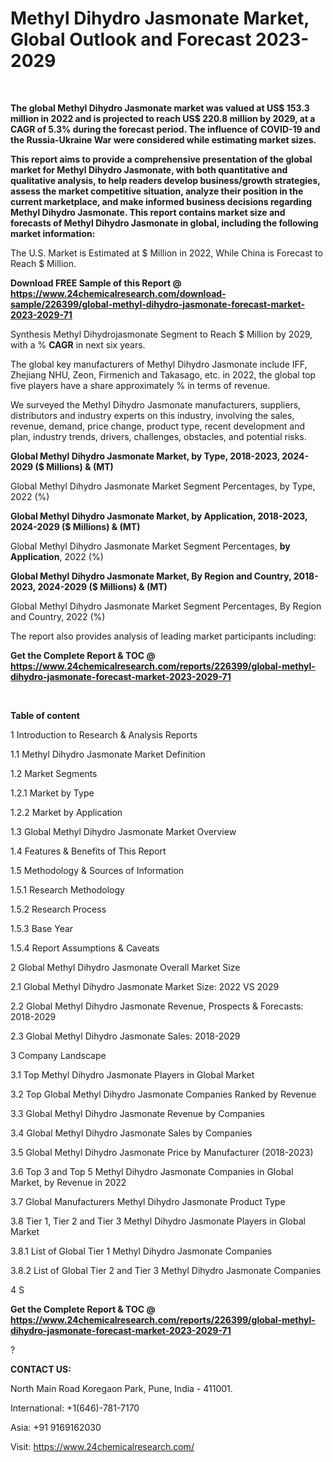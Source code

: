 <h1>Methyl Dihydro Jasmonate Market, Global Outlook and Forecast 2023-2029</h1><br/><p><strong>The global Methyl Dihydro Jasmonate market was valued at US$ 153.3 million in 2022 and is projected to reach US$ 220.8 million by 2029, at a <strong>CAGR</strong> of 5.3% during the forecast period. The influence of COVID-19 and the Russia-Ukraine War were considered while estimating market sizes.</strong></p>
 
 
 
 <p><strong>This report aims to provide a comprehensive presentation of the global market for Methyl Dihydro Jasmonate, with both quantitative and qualitative analysis, to help readers develop business/growth strategies, assess the market competitive situation, analyze their position in the current marketplace, and make informed business decisions regarding Methyl Dihydro Jasmonate. This report contains market size and forecasts of Methyl Dihydro Jasmonate in global, including the following market information:</strong></p>
 
 
 
 <p>The U.S. Market is Estimated at $ Million in 2022, While China is Forecast to Reach $ Million.</p>
 
 
 
 <div><b>Download FREE Sample of this Report @ <a href="https://www.24chemicalresearch.com/download-sample/226399/global-methyl-dihydro-jasmonate-forecast-market-2023-2029-71">https://www.24chemicalresearch.com/download-sample/226399/global-methyl-dihydro-jasmonate-forecast-market-2023-2029-71</a></b></div>
 
 
 
 <p>Synthesis Methyl Dihydrojasmonate Segment to Reach $ Million by 2029, with a % <strong>CAGR</strong> in next six years.</p>
 
 
 
 <p>The global key manufacturers of Methyl Dihydro Jasmonate include IFF, Zhejiang NHU, Zeon, Firmenich and Takasago, etc. in 2022, the global top five players have a share approximately % in terms of revenue.</p>
 
 
 
 <p>We surveyed the Methyl Dihydro Jasmonate manufacturers, suppliers, distributors and industry experts on this industry, involving the sales, revenue, demand, price change, product type, recent development and plan, industry trends, drivers, challenges, obstacles, and potential risks.</p>
 
 
 
 <p><strong>Global Methyl Dihydro Jasmonate Market, by Type, 2018-2023, 2024-2029 ($ Millions) & (MT)</strong></p>
 
 
 
 <p>Global Methyl Dihydro Jasmonate Market Segment Percentages, by Type, 2022 (%)</p>
 
 
 
 <p><strong>Global Methyl Dihydro Jasmonate Market, <strong>by Application</strong>, 2018-2023, 2024-2029 ($ Millions) & (MT)</strong></p>
 
 
 
 <p>Global Methyl Dihydro Jasmonate Market Segment Percentages, <strong>by Application</strong>, 2022 (%)</p>
 
 
 
 <p><strong>Global Methyl Dihydro Jasmonate Market, By Region and Country, 2018-2023, 2024-2029 ($ Millions) & (MT)</strong></p>
 
 
 
 <p>Global Methyl Dihydro Jasmonate Market Segment Percentages, By Region and Country, 2022 (%)</p>
 
 
 
 <p>The report also provides analysis of leading market participants including:</p>
 
 
 
 <div><b>Get the Complete Report & TOC @ <a href="https://www.24chemicalresearch.com/reports/226399/global-methyl-dihydro-jasmonate-forecast-market-2023-2029-71">https://www.24chemicalresearch.com/reports/226399/global-methyl-dihydro-jasmonate-forecast-market-2023-2029-71</a></b></div>
 
 
 
 <p><br />
 
 <b>Table of content</b></p>
 
 
 
 <p>1 Introduction to Research & Analysis Reports<br />
 
 1.1 Methyl Dihydro Jasmonate Market Definition<br />
 
 1.2 Market Segments<br />
 
 1.2.1 Market by Type<br />
 
 1.2.2 Market by Application<br />
 
 1.3 Global Methyl Dihydro Jasmonate Market Overview<br />
 
 1.4 Features & Benefits of This Report<br />
 
 1.5 Methodology & Sources of Information<br />
 
 1.5.1 Research Methodology<br />
 
 1.5.2 Research Process<br />
 
 1.5.3 Base Year<br />
 
 1.5.4 Report Assumptions & Caveats<br />
 
 2 Global Methyl Dihydro Jasmonate Overall Market Size<br />
 
 2.1 Global Methyl Dihydro Jasmonate Market Size: 2022 VS 2029<br />
 
 2.2 Global Methyl Dihydro Jasmonate Revenue, Prospects & Forecasts: 2018-2029<br />
 
 2.3 Global Methyl Dihydro Jasmonate Sales: 2018-2029<br />
 
 3 Company Landscape<br />
 
 3.1 Top Methyl Dihydro Jasmonate Players in Global Market<br />
 
 3.2 Top Global Methyl Dihydro Jasmonate Companies Ranked by Revenue<br />
 
 3.3 Global Methyl Dihydro Jasmonate Revenue by Companies<br />
 
 3.4 Global Methyl Dihydro Jasmonate Sales by Companies<br />
 
 3.5 Global Methyl Dihydro Jasmonate Price by Manufacturer (2018-2023)<br />
 
 3.6 Top 3 and Top 5 Methyl Dihydro Jasmonate Companies in Global Market, by Revenue in 2022<br />
 
 3.7 Global Manufacturers Methyl Dihydro Jasmonate Product Type<br />
 
 3.8 Tier 1, Tier 2 and Tier 3 Methyl Dihydro Jasmonate Players in Global Market<br />
 
 3.8.1 List of Global Tier 1 Methyl Dihydro Jasmonate Companies<br />
 
 3.8.2 List of Global Tier 2 and Tier 3 Methyl Dihydro Jasmonate Companies<br />
 
 4 S</p>
 
 
 
 <div><b>Get the Complete Report & TOC @ <a href="https://www.24chemicalresearch.com/reports/226399/global-methyl-dihydro-jasmonate-forecast-market-2023-2029-71">https://www.24chemicalresearch.com/reports/226399/global-methyl-dihydro-jasmonate-forecast-market-2023-2029-71</a></b></div>
 
 
 
 <p>? </p>
 
 
 
 <p><b>CONTACT US:</b><br />
 
 North Main Road Koregaon Park, Pune, India - 411001.<br />
 
 International: +1(646)-781-7170<br />
 
 Asia: +91 9169162030<br />
 
 Visit: <a href="https://www.24chemicalresearch.com/">https://www.24chemicalresearch.com/</a></p>